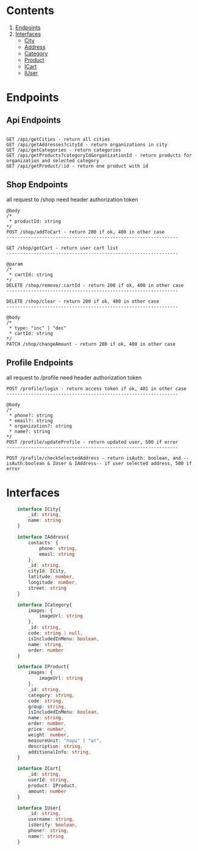# Contents
1. [Endpoints](#endpoints)
2. [Interfaces](#interfaces)
    + [City](#cityInterface)
    + [Address](#addressInterface)
    + [Category](#categoryInterface)
    + [Product](#productInterface)
    + [ICart](#cartInterface)
    + [IUser](#userInterface)

# Endpoints<a name="endpoints"></a>

## Api Endpoints
```

GET /api/getCities - return all cities
GET /api/getAddresses?cityId - return organizations in city
GET /api/getCategories - return categories
GET /api/getProducts?categoryId&organizationId - return products for organization and selected category
GET /api/getProduct/:id - return one product with id

```

## Shop Endpoints
all request to /shop need header authorization token
```
@body
/*
 * productId: string
*/
POST /shop/addToCart - return 200 if ok, 400 in other case
---------------------------------------------------------------

GET /shop/getCart - return user cart list
---------------------------------------------------------------

@param
/*
 * cartId: string
*/
DELETE /shop/remove/:cartId - return 200 if ok, 400 in other case
---------------------------------------------------------------

DELETE /shop/clear - return 200 if ok, 400 in other case
---------------------------------------------------------------

@body
/*
 * type: "inc" | "dec"
 * cartId: string
*/
PATCH /shop/changeAmount - return 200 if ok, 400 in other case
```

## Profile Endpoints
all request to /profile need header authorization token

```
POST /profile/login - return access token if ok, 401 in other case
---------------------------------------------------------------

@body
/*
 * phone?: string
 * email?: string
 * organization?: string
 * name?: string
*/
POST /profile/updateProfile - return updated user, 500 if error
---------------------------------------------------------------

POST /profile/checkSelectedAddress - return isAuth: boolean, and --isAuth:boolean & IUser & IAddress-- if user selected address, 500 if error
```

# Interfaces<a name="interfaces"></a>

<a name="cityInterface"></a>

```ts
    interface ICity{
        _id: string,
        name: string
    }
```

<a name="addressInterface"></a>

```ts
    interface IAddress{
        contacts: {
            phone: string,
            email: string
        },
        _id: string,
        cityId: ICity,
        latitude: number,
        longitude: number,
        street: string
    }
```

<a name="categoryInterface"></a>

```ts
    interface ICategory{
        images: {
            imageUrl: string
        },
        _id: string,
        code: string | null,
        isIncludedInMenu: boolean,
        name: string,
        order: number
    }
```

<a name="productInterface"></a>

```ts
    interface IProduct{
        images: {
            imageUrl: string
        },
        _id: string,
        category: string,
        code: string,
        group: string,
        isIncludedInMenu: boolean,
        name: string,
        order: number,
        price: number,
        weight: number,
        measureUnit: "порц" | "шт",
        description: string,
        additionalInfo: string,   
    }
```

<a name="cartInterface"></a>

```ts
    interface ICart{
        _id: string,
        userId: string,
        product: IProduct,
        amount: number
    }
```

<a name="userInterface"></a>

```ts
    interface IUser{
        _id: string,
        username: string,
        isVerify: boolean,
        phone?: string,
        name?: string
    }
```